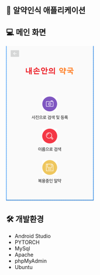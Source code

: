 ## 💊 알약인식 애플리케이션

## 💻 메인 화면
<img src="img/main.png" alt="">

## 🛠️ 개발환경
- Android Studio
- PYTORCH
- MySql
- Apache
- phpMyAdmin
- Ubuntu



